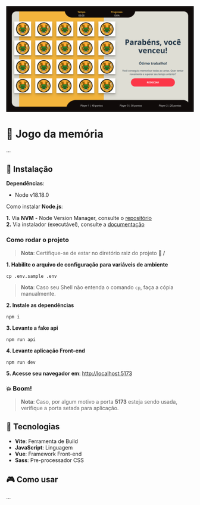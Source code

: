 <div align="center">
    <img src="docs/preview-v1.0.png">
</div>

# :rocket: Jogo da memória

...

## :electric_plug: Instalação

__Dependências__:

* Node v18.18.0

Como instalar **Node.js**:

__1.__ Via **NVM** - Node Version Manager, consulte o [repositório](https://github.com/nvm-sh/nvm)   
__2.__ Via instalador (executável), consulte a [documentação](https://nodejs.org/en/download)


### Como rodar o projeto

> **Nota**: 
Certifique-se de estar no diretório raiz do projeto **:open_file_folder: /**

__1. Habilite o arquivo de configuração para variáveis de ambiente__

```
cp .env.sample .env
```

> __Nota__:
Caso seu Shell não entenda o comando `cp`, faça a cópia manualmente.

__2. Instale as dependências__

```
npm i
```

__3. Levante a fake api__

```
npm run api
```

__4. Levante aplicação Front-end__

```
npm run dev
```

__5. Acesse seu navegador em__: [http://localhost:5173](http://localhost:5173)

### :boom: Boom!

> __Nota__:
Caso, por algum motivo a porta **5173** esteja sendo usada, verifique a porta setada para aplicação.



## :wrench: Tecnologias

* __Vite__: Ferramenta de Build
* __JavaScript__: Linguagem
* __Vue__: Framework Front-end
* __Sass__: Pre-processador CSS

## :video_game: Como usar

...